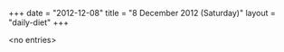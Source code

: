 +++
date = "2012-12-08"
title = "8 December 2012 (Saturday)"
layout = "daily-diet"
+++


\<no entries\>
